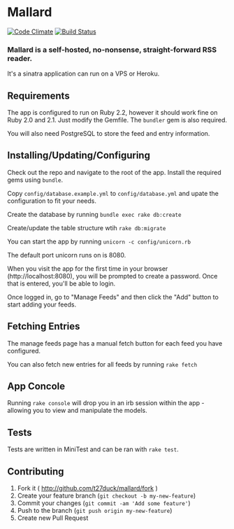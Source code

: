 Mallard
=======

[![Code Climate](https://codeclimate.com/github/t27duck/mallard/badges/gpa.svg)](https://codeclimate.com/github/t27duck/mallard)
[![Build Status](https://travis-ci.org/t27duck/mallard.svg?branch=master)](https://travis-ci.org/t27duck/mallard)

### Mallard is a self-hosted, no-nonsense, straight-forward RSS reader.

It's a sinatra application can run on a VPS or Heroku.

## Requirements

The app is configured to run on Ruby 2.2, however it should work fine on Ruby 2.0 and 2.1. Just modify the Gemfile. The `bundler` gem is also required.

You will also need PostgreSQL to store the feed and entry information.

## Installing/Updating/Configuring

Check out the repo and navigate to the root of the app. Install the required gems using `bundle`.

Copy `config/database.example.yml` to `config/database.yml` and upate the configuration to fit your needs.

Create the database by running `bundle exec rake db:create`

Create/update the table structure wtih `rake db:migrate`

You can start the app by running `unicorn -c config/unicorn.rb`

The default port unicorn runs on is 8080.

When you visit the app for the first time in your browser (http://localhost:8080), you will be prompted to create a password. Once that is entered, you'll be able to login.

Once logged in, go to "Manage Feeds" and then click the "Add" button to start adding your feeds.

## Fetching Entries

The manage feeds page has a manual fetch button for each feed you have configured.

You can also fetch new entries for all feeds by running `rake fetch`

## App Concole

Running `rake console` will drop you in an irb session within the app - allowing you to view and manipulate the models.

## Tests

Tests are written in MiniTest and can be ran with `rake test`.

## Contributing

1. Fork it ( http://github.com/t27duck/mallard/fork )
2. Create your feature branch (`git checkout -b my-new-feature`)
3. Commit your changes (`git commit -am 'Add some feature'`)
4. Push to the branch (`git push origin my-new-feature`)
5. Create new Pull Request

